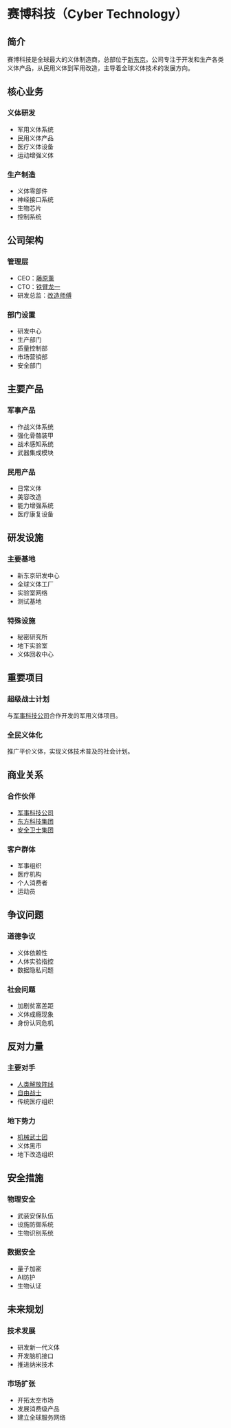 # 赛博科技（Cyber Technology）

## 简介
赛博科技是全球最大的义体制造商，总部位于[新东京](/城市/新东京.md)。公司专注于开发和生产各类义体产品，从民用义体到军用改造，主导着全球义体技术的发展方向。

## 核心业务

### 义体研发
- 军用义体系统
- 民用义体产品
- 医疗义体设备
- 运动增强义体

### 生产制造
- 义体零部件
- 神经接口系统
- 生物芯片
- 控制系统

## 公司架构

### 管理层
- CEO：[藤原薰](/人物/藤原薰.md)
- CTO：[铁臂龙一](/人物/铁臂龙一.md)
- 研发总监：[改造师傅](/人物/改造师傅.md)

### 部门设置
- 研发中心
- 生产部门
- 质量控制部
- 市场营销部
- 安全部门

## 主要产品

### 军事产品
- 作战义体系统
- 强化骨骼装甲
- 战术感知系统
- 武器集成模块

### 民用产品
- 日常义体
- 美容改造
- 能力增强系统
- 医疗康复设备

## 研发设施

### 主要基地
- 新东京研发中心
- 全球义体工厂
- 实验室网络
- 测试基地

### 特殊设施
- 秘密研究所
- 地下实验室
- 义体回收中心

## 重要项目

### 超级战士计划
与[军事科技公司](/组织/军事科技公司.md)合作开发的军用义体项目。

### 全民义体化
推广平价义体，实现义体技术普及的社会计划。

## 商业关系

### 合作伙伴
- [军事科技公司](/组织/军事科技公司.md)
- [东方科技集团](/组织/东方科技集团.md)
- [安全卫士集团](/组织/安全卫士集团.md)

### 客户群体
- 军事组织
- 医疗机构
- 个人消费者
- 运动员

## 争议问题

### 道德争议
- 义体依赖性
- 人体实验指控
- 数据隐私问题

### 社会问题
- 加剧贫富差距
- 义体成瘾现象
- 身份认同危机

## 反对力量

### 主要对手
- [人类解放阵线](/组织/人类解放阵线.md)
- [自由战士](/组织/自由战士.md)
- 传统医疗组织

### 地下势力
- [机械武士团](/组织/机械武士团.md)
- 义体黑市
- 地下改造组织

## 安全措施

### 物理安全
- 武装安保队伍
- 设施防御系统
- 生物识别系统

### 数据安全
- 量子加密
- AI防护
- 生物认证

## 未来规划

### 技术发展
- 研发新一代义体
- 开发脑机接口
- 推进纳米技术

### 市场扩张
- 开拓太空市场
- 发展消费级产品
- 建立全球服务网络
